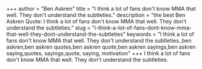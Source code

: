 +++
author = "Ben Askren"
title = "I think a lot of fans don't know MMA that well. They don't understand the subtleties."
description = "the best Ben Askren Quote: I think a lot of fans don't know MMA that well. They don't understand the subtleties."
slug = "i-think-a-lot-of-fans-dont-know-mma-that-well-they-dont-understand-the-subtleties"
keywords = "I think a lot of fans don't know MMA that well. They don't understand the subtleties.,ben askren,ben askren quotes,ben askren quote,ben askren sayings,ben askren saying,quotes, sayings,quote, saying, motivation"
+++
I think a lot of fans don't know MMA that well. They don't understand the subtleties.

